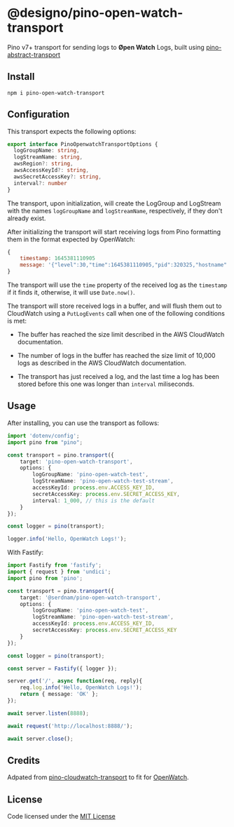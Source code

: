 # @designo/pino-open-watch-transport

Pino v7+ transport for sending logs to **Øpen Watch** Logs, built using [pino-abstract-transport](https://github.com/pinojs/pino-abstract-transport)

## Install

```
npm i pino-open-watch-transport
```

## Configuration

This transport expects the following options:

```ts
export interface PinoOpenwatchTransportOptions { 
  logGroupName: string,
  logStreamName: string,
  awsRegion?: string,
  awsAccessKeyId?: string,
  awsSecretAccessKey?: string,
  interval?: number
}
```
The transport, upon initialization, will create the LogGroup and LogStream with the names `logGroupName` and `logStreamName`, respectively, if they don't already exist.

After initializing the transport will start receiving logs from Pino formatting them in the format expected by OpenWatch:

```js
{
    timestamp: 1645381110905
    message: '{"level":30,"time":1645381110905,"pid":320325,"hostname":"service101","msg":"Hello, OpenWatch Logs!"}'
}
```

The transport will use the `time` property of the received log as the `timestamp` if it finds it, otherwise, it will use `Date.now()`.

The transport will store received logs in a buffer, and will flush them out to CloudWatch using a `PutLogEvents` call when one of the following conditions is met:

* The buffer has reached the size limit described in the AWS CloudWatch documentation.

* The number of logs in the buffer has reached the size limit of 10,000 logs as described in the AWS CloudWatch documentation.

* The transport has just received a log, and the last time a log has been stored before this one was longer than `interval` miliseconds.


## Usage

After installing, you can use the transport as follows:

```ts
import 'dotenv/config';
import pino from "pino";

const transport = pino.transport({
    target: 'pino-open-watch-transport',
    options: {
        logGroupName: 'pino-open-watch-test',
        logStreamName: 'pino-open-watch-test-stream',
        accessKeyId: process.env.ACCESS_KEY_ID,
        secretAccessKey: process.env.SECRET_ACCESS_KEY,
        interval: 1_000, // this is the default
    }
});

const logger = pino(transport);

logger.info('Hello, OpenWatch Logs!');

```

With Fastify:

```ts
import Fastify from 'fastify';
import { request } from 'undici';
import pino from 'pino';

const transport = pino.transport({
    target: '@serdnam/pino-open-watch-transport',
    options: {
        logGroupName: 'pino-open-watch-test',
        logStreamName: 'pino-open-watch-test-stream',
        accessKeyId: process.env.ACCESS_KEY_ID,
        secretAccessKey: process.env.SECRET_ACCESS_KEY
    }
});

const logger = pino(transport);

const server = Fastify({ logger });

server.get('/', async function(req, reply){
    req.log.info('Hello, OpenWatch Logs!');
    return { message: 'OK' };
});

await server.listen(8888);

await request('http://localhost:8888/');

await server.close();

```

## Credits

Adpated from [pino-cloudwatch-transport](https://github.com/serdnam/pino-cloudwatch-transport/tree/master) to fit for [OpenWatch](https://github.com/designo-group/open-watch).


## License

Code licensed under the [MIT License](./LICENSE)
